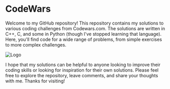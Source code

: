 # CodeWars
Welcome to my GitHub repository! This repository contains my solutions to various coding challenges from Codewars.com. The solutions are written in C++, C, and some in Python (though I've stopped learning that language). Here, you'll find code for a wide range of problems, from simple exercises to more complex challenges. 


![Logo](https://w7.pngwing.com/pngs/477/603/png-transparent-codewars-button-icon.png)


I hope that my solutions can be helpful to anyone looking to improve their coding skills or looking for inspiration for their own solutions. Please feel free to explore the repository, leave comments, and share your thoughts with me. Thanks for visiting!
